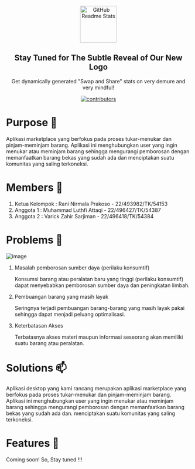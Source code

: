 <p align="center">
 <img width="100px" src="https://cdn.pixabay.com/photo/2015/08/27/10/14/icon-909830_960_720.png" align="center" alt="GitHub Readme Stats" />
 <h2 align="center">Stay Tuned for The Subtle Reveal of Our New Logo</h2>
 <p align="center">Get dynamically generated "Swap and Share" stats on very demure and very mindful!</p>
</p>
<p align="center">
    <a href="https://github.com/varick8/Swap-n-Share/graphs/contributors">
       <img src="https://img.shields.io/badge/contributors-3-green" alt="contributors"/>
    </a>

# Purpose 🌱 #
Aplikasi marketplace yang berfokus pada proses tukar-menukar dan pinjam-meminjam barang. Aplikasi ini menghubungkan user yang ingin menukar atau meminjam barang sehingga mengurangi pemborosan dengan memanfaatkan barang bekas yang sudah ada dan menciptakan suatu komunitas yang saling terkoneksi.

# Members 👋 #

1. Ketua Kelompok   : Rani Nirmala Prakoso    - 22/493982/TK/54153
2. Anggota 1        : Muhammad Luthfi Attaqi  - 22/496427/TK/54387
3. Anggota 2        : Varick Zahir Sarjiman   - 22/496418/TK/54384

# Problems 💬 #
![image](https://assets.pikiran-rakyat.com/crop/0x0:0x0/750x500/photo/2022/12/06/4236963319.jpg)
1. Masalah pemborosan sumber daya (perilaku konsumtif)

   Konsumsi barang atau peralatan baru yang tinggi (perilaku konsumtif) dapat menyebabkan pemborosan sumber daya dan peningkatan limbah.
2. Pembuangan barang yang masih layak

   Seringnya terjadi pembuangan barang-barang yang masih layak pakai sehingga dapat menjadi peluang optimalisasi.
3. Keterbatasan Akses

   Terbatasnya akses materi maupun informasi seseorang akan memiliki suatu barang atau peralatan.

# Solutions 📫 #

Aplikasi desktop yang kami rancang merupakan aplikasi marketplace yang berfokus pada proses tukar-menukar dan pinjam-meminjam barang. Aplikasi ini menghubungkan user yang ingin menukar atau meminjam barang sehingga mengurangi pemborosan dengan memanfaatkan barang bekas yang sudah ada dan. menciptakan suatu komunitas yang saling terkoneksi.

# Features 💼 #
Coming soon! So, Stay tuned !!!
